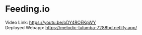 # Feeding.io

Video Link: https://youtu.be/oDY4ROEKpWY <br/>
Deployed Webapp: https://melodic-tulumba-7288bd.netlify.app/
